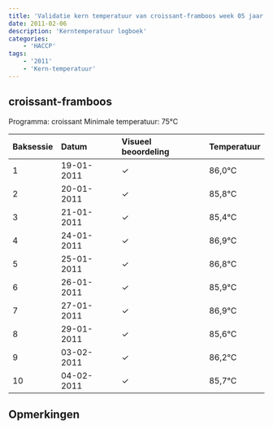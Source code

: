 ```yaml
---
title: 'Validatie kern temperatuur van croissant-framboos week 05 jaar 2011'
date: 2011-02-06
description: 'Kerntemperatuur logboek'
categories:
    - 'HACCP'
tags:
    - '2011'
    - 'Kern-temperatuur'
---
```


## croissant-framboos

Programma: croissant
Minimale temperatuur: 75°C

| Baksessie | Datum | Visueel beoordeling | Temperatuur |
|:---|:---|:---|:---|
| 1 | 19-01-2011 | &check; | 86,0°C |
| 2 | 20-01-2011 | &check; | 85,8°C |
| 3 | 21-01-2011 | &check; | 85,4°C |
| 4 | 24-01-2011 | &check; | 86,9°C |
| 5 | 25-01-2011 | &check; | 86,8°C |
| 6 | 26-01-2011 | &check; | 85,9°C |
| 7 | 27-01-2011 | &check; | 86,9°C |
| 8 | 29-01-2011 | &check; | 85,6°C |
| 9 | 03-02-2011 | &check; | 86,2°C |
| 10 | 04-02-2011 | &check; | 85,7°C |

## Opmerkingen


